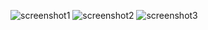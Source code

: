 ![screenshot1](https://github.com/khai-npm/python_practice/tree/main/screenshot/1.png)
![screenshot2](https://github.com/khai-npm/python_practice/tree/main/screenshot/2.png)
![screenshot3](https://github.com/khai-npm/python_practice/tree/main/screenshot/3.png)
